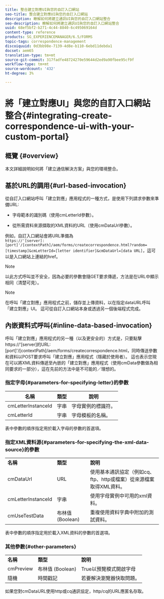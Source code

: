 ```yaml
---
title: 整合建立對應UI與您的自訂入口網站
seo-title: 整合建立對應UI與您的自訂入口網站
description: 瞭解如何將建立通訊UI與您的自訂入口網站整合
seo-description: 瞭解如何將建立通訊UI與您的自訂入口網站整合
uuid: 68ef5bf2-b271-4c44-8840-6c495069164d
content-type: reference
products: SG_EXPERIENCEMANAGER/6.5/FORMS
topic-tags: correspondence-management
discoiquuid: 0d3bb98e-7139-4d8e-b110-6ebd11debda1
docset: aem65
translation-type: tm+mt
source-git-commit: 317fadfe48724270e59644d2ed9a90fbee95cf9f
workflow-type: tm+mt
source-wordcount: '432'
ht-degree: 3%

---
```



# 將「建立對應UI」與您的自訂入口網站整合{#integrating-create-correspondence-ui-with-your-custom-portal}

## 概覽 {#overview}

本文詳細說明如何將「建立通信解決方案」與您的環境整合。

## 基於URL的調用{#url-based-invocation}

從自訂入口網站呼叫「建立對應」應用程式的一種方式，是使用下列請求參數來準備URL:

* 字母範本的識別碼（使用cmLetterId參數）。

* 從所需資料來源擷取的XML資料的URL（使用cmDataUrl參數）。

例如，自訂入口網站會將URL準備為\
`https://'[server]:[port]'/[contextPath]/aem/forms/createcorrespondence.html?random=[timestamp]&cmLetterId=[letter identifier]&cmDataUrl=[data URL]`，這可以是入口網站上連結的href。

>[!NOTE]
>
>以此方式呼叫並不安全，因為必要的參數會隨GET要求傳遞，方法是在URL中顯示相同（清楚可見）。

>[!NOTE]
>
>在呼叫「建立對應」應用程式之前，儲存並上傳資料，以在指定dataURL呼叫「建立對應」UI。 這可從自訂入口網站本身或透過另一個後端程式完成。

## 內嵌資料式呼叫{#inline-data-based-invocation}

呼叫「建立對應」應用程式的另一種（以及更安全的）方式是，只要點擊https://&#39;[server]的URL:[port]&#39;/[contextPath]/aem/forms/createcorrespondence.html，同時傳送參數和資料以POST要求呼叫「建立對應」應用程式（隱藏於使用者）。 這也表示您現在可以將XML資料傳遞至內嵌的「建立對應」應用程式（使用cmData參數做為相同要求的一部分），這在先前的方法中是不可能的／理想的。

### 指定字母{#parameters-for-specifying-letter}的參數

| **名稱** | **類型** | **說明** |
|---|---|---|
| cmLetterInstanceId | 字串 | 字母實例的標識符。 |
| cmLetterId | 字串 | 字母模板的名稱。 |

表中參數的順序指定用於載入字母的參數的首選項。

### 指定XML資料源{#parameters-for-specifying-the-xml-data-source}的參數

<table>
 <tbody>
  <tr>
   <td><strong>名稱</strong></td> 
   <td><strong>類型</strong></td> 
   <td><strong>說明</strong></td> 
  </tr>
  <tr>
   <td>cmDataUrl<br /> </td> 
   <td>URL</td> 
   <td>使用基本通訊協定（例如cq、ftp、http或檔案）從來源檔案取得XML資料。<br /> </td> 
  </tr>
  <tr>
   <td>cmLetterInstanceId</td> 
   <td>字串</td> 
   <td>使用字母實例中可用的xml資料。</td> 
  </tr>
  <tr>
   <td>cmUseTestData</td> 
   <td>布林值 (Boolean)</td> 
   <td>重複使用資料字典中附加的測試資料。</td> 
  </tr>
 </tbody>
</table>

表中參數的順序指定用於載入XML資料的參數的首選項。

### 其他參數{#other-parameters}

<table>
 <tbody>
  <tr>
   <td><strong>名稱</strong></td> 
   <td><strong>類型</strong></td> 
   <td><strong>說明</strong></td> 
  </tr>
  <tr>
   <td>cmPreview<br /> </td> 
   <td>布林值 (Boolean)</td> 
   <td>True以預覽模式開啟字母<br /> </td> 
  </tr>
  <tr>
   <td>隨機</td> 
   <td>時間戳記</td> 
   <td>若要解決瀏覽器快取問題。</td> 
  </tr>
 </tbody>
</table>

如果您對cmDataURL使用http或cq通訊協定，http/cq的URL應匿名存取。

